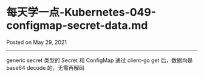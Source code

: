 # 每天学一点-Kubernetes-049-configmap-secret-data.md

Posted on May 29, 2021

---

generic secret 类型的 Secret 和 ConfigMap 通过 client-go get 后，数据均是 base64 decode 的，无需再解码